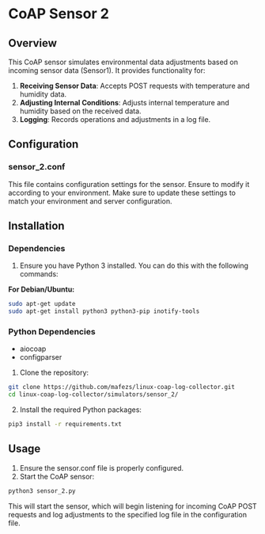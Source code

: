 # CoAP Sensor 2

## Overview

This CoAP sensor simulates environmental data adjustments based on incoming sensor data (Sensor1). It provides functionality for:
1. **Receiving Sensor Data**: Accepts POST requests with temperature and humidity data.
2. **Adjusting Internal Conditions**: Adjusts internal temperature and humidity based on the received data.
3. **Logging**: Records operations and adjustments in a log file.

## Configuration

### sensor_2.conf

This file contains configuration settings for the sensor. Ensure to modify it according to your environment.
Make sure to update these settings to match your environment and server configuration.

## Installation

### Dependencies

1. Ensure you have Python 3 installed. You can do this with the following commands:

**For Debian/Ubuntu:**

```sh
sudo apt-get update 
sudo apt-get install python3 python3-pip inotify-tools
```
### Python Dependencies
* aiocoap
* configparser
1. Clone the repository:
```sh
git clone https://github.com/mafezs/linux-coap-log-collector.git
cd linux-coap-log-collector/simulators/sensor_2/
```
2. Install the required Python packages:
```sh
pip3 install -r requirements.txt
```
## Usage
1. Ensure the sensor.conf file is properly configured.
2. Start the CoAP sensor:
```sh
python3 sensor_2.py
```
This will start the sensor, which will begin listening for incoming CoAP POST requests and log adjustments to the specified log file in the configuration file.
